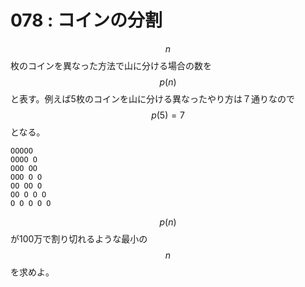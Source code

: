 # 078 : コインの分割

$$n$$枚のコインを異なった方法で山に分ける場合の数を$$p(n)$$と表す。例えば5枚のコインを山に分ける異なったやり方は７通りなので$$p(5)=7$$となる。

```
OOOOO
OOOO O
OOO OO
OOO O O
OO OO O
OO O O O
O O O O O
```

$$p(n)$$が100万で割り切れるような最小の$$n$$を求めよ。
